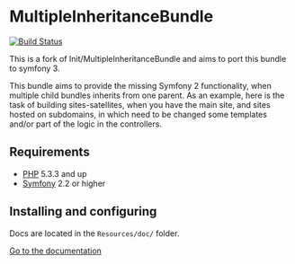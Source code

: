 # MultipleInheritanceBundle

[@php]:             http://php.net/                         "PHP: Hypertext Preprocessor"
[@symfony]:         http://www.symfony.com/                 "High Performance PHP Framework for Web Development"

[![Build Status](https://travis-ci.org/Init/MultipleInheritanceBundle.png?branch=master)](https://travis-ci.org/Init/MultipleInheritanceBundle)

This is a fork of Init/MultipleInheritanceBundle and aims to port this bundle to symfony 3.

This bundle aims to provide the missing Symfony 2 functionality, when multiple child bundles inherits from one parent.
As an example, here is the task of building sites-satellites, when you have the main site,
and sites hosted on subdomains, in which need to be changed some templates and/or part of the logic in the controllers.

## Requirements
* [PHP][@php] 5.3.3 and up
* [Symfony][@symfony] 2.2 or higher

## Installing and configuring

Docs are located in the `Resources/doc/` folder. 

[Go to the documentation](http://github.com/Init/MultipleInheritanceBundle/blob/master/Resources/doc/index.md)
